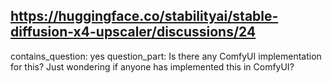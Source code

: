 ## https://huggingface.co/stabilityai/stable-diffusion-x4-upscaler/discussions/24

contains_question: yes
question_part: Is there any ComfyUI implementation for this?
Just wondering if anyone has implemented this in ComfyUI?
